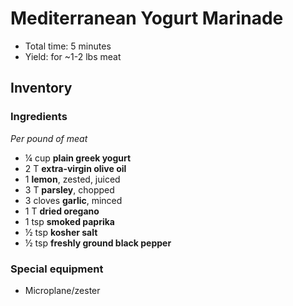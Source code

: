 # Mediterranean Yogurt Marinade

- Total time: 5 minutes
- Yield: for ~1-2 lbs meat

## Inventory

### Ingredients

_Per pound of meat_

- ¼ cup **plain greek yogurt**
- 2 T **extra-virgin olive oil**
- 1 **lemon**, zested, juiced
- 3 T **parsley**, chopped
- 3 cloves **garlic**, minced
- 1 T **dried oregano**
- 1 tsp **smoked paprika**
- ½ tsp **kosher salt**
- ½ tsp **freshly ground black pepper**

### Special equipment

- Microplane/zester
